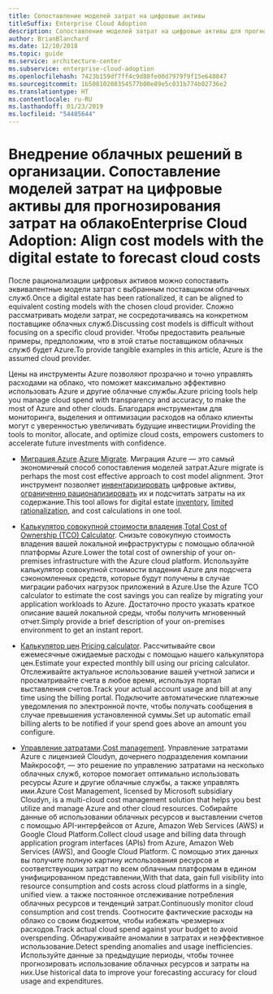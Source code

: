 ```yaml
---
title: Сопоставление моделей затрат на цифровые активы
titleSuffix: Enterprise Cloud Adoption
description: Сопоставление моделей затрат на цифровые активы для прогнозирования затрат на облако
author: BrianBlanchard
ms.date: 12/10/2018
ms.topic: guide
ms.service: architecture-center
ms.subservice: enterprise-cloud-adoption
ms.openlocfilehash: 7423b159df7ff4c9d88fe00d7979f9f15e648847
ms.sourcegitcommit: 1b50810208354577b00e89e5c031b774b02736e2
ms.translationtype: HT
ms.contentlocale: ru-RU
ms.lasthandoff: 01/23/2019
ms.locfileid: "54485644"
---
```

# <a name="enterprise-cloud-adoption-align-cost-models-with-the-digital-estate-to-forecast-cloud-costs"></a><span data-ttu-id="7a686-103">Внедрение облачных решений в организации. Сопоставление моделей затрат на цифровые активы для прогнозирования затрат на облако</span><span class="sxs-lookup"><span data-stu-id="7a686-103">Enterprise Cloud Adoption: Align cost models with the digital estate to forecast cloud costs</span></span>

<span data-ttu-id="7a686-104">После рационализации цифровых активов можно сопоставить эквивалентные модели затрат с выбранным поставщиком облачных служб.</span><span class="sxs-lookup"><span data-stu-id="7a686-104">Once a digital estate has been rationalized, it can be aligned to equivalent costing models with the chosen cloud provider.</span></span> <span data-ttu-id="7a686-105">Сложно рассматривать модели затрат, не сосредотачиваясь на конкретном поставщике облачных служб.</span><span class="sxs-lookup"><span data-stu-id="7a686-105">Discussing cost models is difficult without focusing on a specific cloud provider.</span></span> <span data-ttu-id="7a686-106">Чтобы предоставить реальные примеры, предположим, что в этой статье поставщиком облачных служб будет Azure.</span><span class="sxs-lookup"><span data-stu-id="7a686-106">To provide tangible examples in this article, Azure is the assumed cloud provider.</span></span>

<span data-ttu-id="7a686-107">Цены на инструменты Azure позволяют прозрачно и точно управлять расходами на облако, что поможет максимально эффективно использовать Azure и другие облачные службы.</span><span class="sxs-lookup"><span data-stu-id="7a686-107">Azure pricing tools help you manage cloud spend with transparency and accuracy, to make the most of Azure and other clouds.</span></span> <span data-ttu-id="7a686-108">Благодаря инструментам для мониторинга, выделения и оптимизации расходов на облако клиенты могут с уверенностью увеличивать будущие инвестиции.</span><span class="sxs-lookup"><span data-stu-id="7a686-108">Providing the tools to monitor, allocate, and optimize cloud costs, empowers customers to accelerate future investments with confidence.</span></span>

- <span data-ttu-id="7a686-109">[Миграция Azure](/azure/migrate/migrate-overview).</span><span class="sxs-lookup"><span data-stu-id="7a686-109">[Azure Migrate](/azure/migrate/migrate-overview).</span></span> <span data-ttu-id="7a686-110">Миграция Azure — это самый экономичный способ сопоставления моделей затрат.</span><span class="sxs-lookup"><span data-stu-id="7a686-110">Azure migrate is perhaps the most cost effective approach to cost model alignment.</span></span> <span data-ttu-id="7a686-111">Этот инструмент позволяет [инвентаризировать](inventory.md) цифровые активы, [ограниченно рационализировать](rationalize.md) их и подсчитать затраты на их содержание.</span><span class="sxs-lookup"><span data-stu-id="7a686-111">This tool allows for digital estate [inventory](inventory.md), [limited rationalization](rationalize.md), and cost calculations in one tool.</span></span>

- <span data-ttu-id="7a686-112">[Калькулятор совокупной стоимости владения](https://azure.com/tco).</span><span class="sxs-lookup"><span data-stu-id="7a686-112">[Total Cost of Ownership (TCO) Calculator](https://azure.com/tco).</span></span> <span data-ttu-id="7a686-113">Снизьте совокупную стоимость владения вашей локальной инфраструктуры с помощью облачной платформы Azure.</span><span class="sxs-lookup"><span data-stu-id="7a686-113">Lower the total cost of ownership of your on-premises infrastructure with the Azure cloud platform.</span></span> <span data-ttu-id="7a686-114">Используйте калькулятор совокупной стоимости владения Azure для подсчета сэкономленных средств, которые будут получены в случае миграции рабочих нагрузок приложений в Azure.</span><span class="sxs-lookup"><span data-stu-id="7a686-114">Use the Azure TCO calculator to estimate the cost savings you can realize by migrating your application workloads to Azure.</span></span> <span data-ttu-id="7a686-115">Достаточно просто указать краткое описание вашей локальной среды, чтобы получить мгновенный отчет.</span><span class="sxs-lookup"><span data-stu-id="7a686-115">Simply provide a brief description of your on-premises environment to get an instant report.</span></span>

- <span data-ttu-id="7a686-116">[Калькулятор цен](https://azure.microsoft.com/en-in/pricing/).</span><span class="sxs-lookup"><span data-stu-id="7a686-116">[Pricing calculator](https://azure.microsoft.com/en-in/pricing/).</span></span> <span data-ttu-id="7a686-117">Рассчитывайте свои ежемесячные ожидаемые расходы с помощью нашего калькулятора цен.</span><span class="sxs-lookup"><span data-stu-id="7a686-117">Estimate your expected monthly bill using our pricing calculator.</span></span> <span data-ttu-id="7a686-118">Отслеживайте актуальное использование вашей учетной записи и просматривайте счета в любое время, используя портал выставления счетов.</span><span class="sxs-lookup"><span data-stu-id="7a686-118">Track your actual account usage and bill at any time using the billing portal.</span></span> <span data-ttu-id="7a686-119">Подключите автоматические платежные уведомления по электронной почте, чтобы получать сообщения в случае превышения установленной суммы.</span><span class="sxs-lookup"><span data-stu-id="7a686-119">Set up automatic email billing alerts to be notified if your spend goes above an amount you configure.</span></span>

- <span data-ttu-id="7a686-120">[Управление затратами](https://azure.microsoft.com/en-in/services/cost-management/).</span><span class="sxs-lookup"><span data-stu-id="7a686-120">[Cost management](https://azure.microsoft.com/en-in/services/cost-management/).</span></span> <span data-ttu-id="7a686-121">Управление затратами Azure с лицензией Cloudyn, дочернего подразделения компании Майкрософт, — это решение по управлению затратами на несколько облачных служб, которое помогает оптимально использовать ресурсы Azure и другие облачные службы, а также управлять ими.</span><span class="sxs-lookup"><span data-stu-id="7a686-121">Azure Cost Management, licensed by Microsoft subsidiary Cloudyn, is a multi-cloud cost management solution that helps you best utilize and manage Azure and other cloud resources.</span></span> <span data-ttu-id="7a686-122">Собирайте данные об использовании облачных ресурсов и выставлении счетов с помощью API-интерфейсов от Azure, Amazon Web Services (AWS) и Google Cloud Platform.</span><span class="sxs-lookup"><span data-stu-id="7a686-122">Collect cloud usage and billing data through application program interfaces (APIs) from Azure, Amazon Web Services (AWS), and Google Cloud Platform.</span></span> <span data-ttu-id="7a686-123">С помощью этих данных вы получите полную картину использования ресурсов и соответствующих затрат по всем облачным платформам в едином унифицированном представлении,</span><span class="sxs-lookup"><span data-stu-id="7a686-123">With that data, gain full visibility into resource consumption and costs across cloud platforms in a single, unified view.</span></span> <span data-ttu-id="7a686-124">а также постоянное отслеживание потребления облачных ресурсов и тенденций затрат.</span><span class="sxs-lookup"><span data-stu-id="7a686-124">Continuously monitor cloud consumption and cost trends.</span></span> <span data-ttu-id="7a686-125">Соотносите фактические расходы на облако со своим бюджетом, чтобы избежать чрезмерных расходов.</span><span class="sxs-lookup"><span data-stu-id="7a686-125">Track actual cloud spend against your budget to avoid overspending.</span></span> <span data-ttu-id="7a686-126">Обнаруживайте аномалии в затратах и неэффективное использование.</span><span class="sxs-lookup"><span data-stu-id="7a686-126">Detect spending anomalies and usage inefficiencies.</span></span> <span data-ttu-id="7a686-127">Используйте данные за предыдущие периоды, чтобы точнее прогнозировать использование облачных ресурсов и затраты на них.</span><span class="sxs-lookup"><span data-stu-id="7a686-127">Use historical data to improve your forecasting accuracy for cloud usage and expenditures.</span></span>
